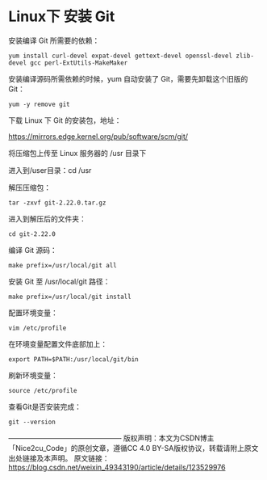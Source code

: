 # Linux下 安装 Git

安装编译 Git 所需要的依赖：

```
yum install curl-devel expat-devel gettext-devel openssl-devel zlib-devel gcc perl-ExtUtils-MakeMaker
```

安装编译源码所需依赖的时候，yum 自动安装了 Git，需要先卸载这个旧版的 Git：

```
yum -y remove git
```

下载 Linux 下 Git 的安装包，地址：

https://mirrors.edge.kernel.org/pub/software/scm/git/

将压缩包上传至 Linux 服务器的 /usr 目录下

进入到/user目录：cd /usr

解压压缩包：

```
tar -zxvf git-2.22.0.tar.gz
```

进入到解压后的文件夹：

```
cd git-2.22.0
```

编译 Git 源码：

```
make prefix=/usr/local/git all
```

安装 Git 至 /usr/local/git 路径：

```
make prefix=/usr/local/git install
```

配置环境变量：

```
vim /etc/profile
```

在环境变量配置文件底部加上：

```
export PATH=$PATH:/usr/local/git/bin
```

刷新环境变量：

```
source /etc/profile
```

查看Git是否安装完成：

```
git --version
```


————————————————
版权声明：本文为CSDN博主「Nice2cu_Code」的原创文章，遵循CC 4.0 BY-SA版权协议，转载请附上原文出处链接及本声明。
原文链接：https://blog.csdn.net/weixin_49343190/article/details/123529976